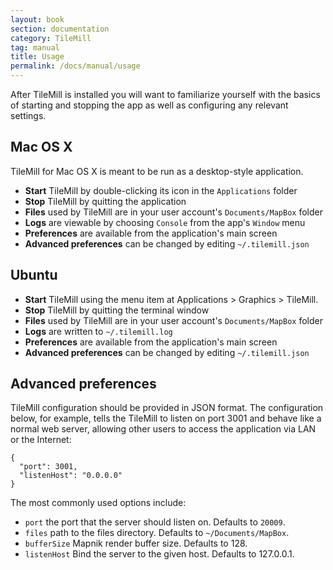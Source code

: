 ```yaml
---
layout: book
section: documentation
category: TileMill
tag: manual
title: Usage
permalink: /docs/manual/usage
---
```

After TileMill is installed you will want to familiarize yourself with the basics of starting and stopping the app as well as configuring any relevant settings.

## Mac OS X

TileMill for Mac OS X is meant to be run as a desktop-style application.

- **Start** TileMill by double-clicking its icon in the `Applications` folder
- **Stop** TileMill by quitting the application
- **Files** used by TileMill are in your user account's `Documents/MapBox` folder
- **Logs** are viewable by choosing `Console` from the app's `Window` menu
- **Preferences** are available from the application's main screen
- **Advanced preferences** can be changed by editing `~/.tilemill.json`

## Ubuntu

- **Start** TileMill using the menu item at Applications > Graphics > TileMill.
- **Stop** TileMill by quitting the terminal window
- **Files** used by TileMill are in your user account's `Documents/MapBox` folder
- **Logs** are written to `~/.tilemill.log`
- **Preferences** are available from the application's main screen
- **Advanced preferences** can be changed by editing `~/.tilemill.json`

## Advanced preferences

TileMill configuration should be provided in JSON format. The configuration below, for example, tells the TileMill to listen on port 3001 and behave like a normal web server, allowing other users to access the application via LAN or the Internet:

    {
      "port": 3001,
      "listenHost": "0.0.0.0"
    }

The most commonly used options include:

- `port` the port that the server should listen on. Defaults to `20009`.
- `files` path to the files directory. Defaults to `~/Documents/MapBox`.
- `bufferSize` Mapnik render buffer size. Defaults to 128.
- `listenHost` Bind the server to the given host. Defaults to 127.0.0.1.
